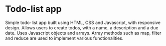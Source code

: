 # Todo-list app
Simple todo-list app built using HTML, CSS and Javascript, with responsive design.
Allows users to create todos, with a name, a description and a due date.
Uses Javascript objects and arrays. Array methods such as map, filter and reduce are used to
implement various functionalities.